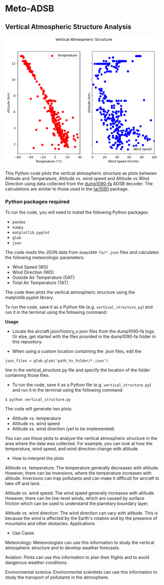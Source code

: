 # Meto-ADSB 

## Vertical Atmospheric Structure Analysis 

![Bnegaluru](bengaluru.png)

This Python code plots the vertical atmospheric structure as plots between Altitude and Temperature, Altitude vs. wind speed and Altitude vs Wind Direction using data collected from the [dump1090-fa](https://www.flightaware.com/adsb/piaware/install) ADSB decoder. The calculations are similar to those used in the [tar1090](https://github.com/wiedehopf/tar1090) package.

### Python packages required

To run the code, you will need to install the following Python packages:

* `pandas`
* `numpy`
* `matplotlib.pyplot`
* `glob`
* `json`

The code reads the JSON data from `dump1090-fa/*.json` files and calculates the following meteorologic parameters:

* Wind Speed (WS)
* Wind Direction (WD)
* Outside Air Temperature (OAT)
* Total Air Temperature (TAT)

The code then plots the vertical atmospheric structure using the matplotlib.pyplot library.

To run the code, save it as a Python file (e.g. `vertical_structure.py`) and run it in the terminal using the following command:

**Usage**
* Locate the aircraft.json/history_x.json files from the dump1090-fa logs. Or else, get started with the files provided in the dump1090-fa folder in this repository. 

* When using a custom location containing the .json files, edit the 

```
json_files = glob.glob('path_to_folder/*.json')
``` 

line in the vertical_structure.py file and specify the location of the folder containing those files.


* To run the code, save it as a Python file (e.g. `vertical_structure.py`) and run it in the terminal using the following command:

```
$ python vertical_structure.py
```

The code will generate two plots:

* Altitude vs. temperature
* Altitude vs. wind speed
* Altitude vs. wind direction (yet to be implemented)

You can use these plots to analyze the vertical atmospheric structure in the area where the data was collected. For example, you can look at how the temperature, wind speed, and wind direction change with altitude.

* How to interpret the plots

Altitude vs. temperature: The temperature generally decreases with altitude. However, there can be inversions, where the temperature increases with altitude. Inversions can trap pollutants and can make it difficult for aircraft to take off and land.

Altitude vs. wind speed: The wind speed generally increases with altitude. However, there can be low-level winds, which are caused by surface friction which can be used to understand the planetary boundary layer.

Altitude vs. wind direction: The wind direction can vary with altitude. This is because the wind is affected by the Earth's rotation and by the presence of mountains and other obstacles.
Applications

* Use Cases

Meteorology: Meteorologists can use this information to study the vertical atmospheric structure and to develop weather forecasts.

Aviation: Pilots can use this information to plan their flights and to avoid dangerous weather conditions.

Environmental science: Environmental scientists can use this information to study the transport of pollutants in the atmosphere.